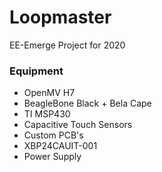 # Loopmaster

EE-Emerge Project for 2020

### Equipment

- OpenMV H7
- BeagleBone Black + Bela Cape
- TI MSP430
- Capacitive Touch Sensors
- Custom PCB's
- XBP24CAUIT-001
- Power Supply
